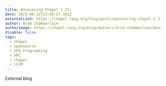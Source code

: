 ```yaml
---
title: Announcing Chapel 1.31!
date: 2023-06-22T23:45:57.101Z
externalLink: https://chapel-lang.org/blog/posts/announcing-chapel-1.31/
author: Brad Chamberlain
authorimage: https://chapel-lang.org/blog/authors/brad-chamberlain/photo.jpg
disable: false
tags:
  - Chapel
  - opensource
  - GPU Programming
  - HPC
  - chapel
  - LLVM
---
```

E﻿xternal blog
